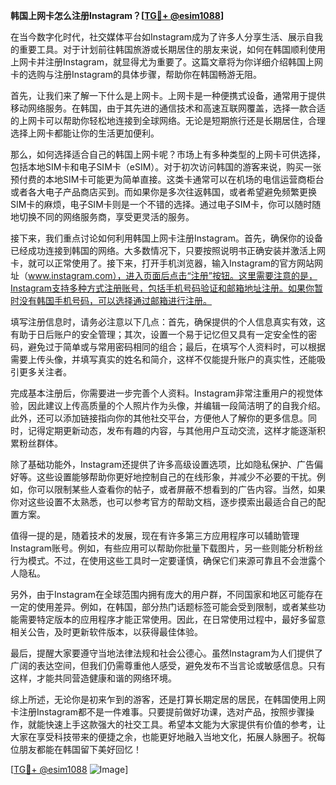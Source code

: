 **韩国上网卡怎么注册Instagram？[[TG💪+ @esim1088](https://t.me/s/esim1088)]**

在当今数字化时代，社交媒体平台如Instagram成为了许多人分享生活、展示自我的重要工具。对于计划前往韩国旅游或长期居住的朋友来说，如何在韩国顺利使用上网卡并注册Instagram，就显得尤为重要了。这篇文章将为你详细介绍韩国上网卡的选购与注册Instagram的具体步骤，帮助你在韩国畅游无阻。

首先，让我们来了解一下什么是上网卡。上网卡是一种便携式设备，通常用于提供移动网络服务。在韩国，由于其先进的通信技术和高速互联网覆盖，选择一款合适的上网卡可以帮助你轻松地连接到全球网络。无论是短期旅行还是长期居住，合理选择上网卡都能让你的生活更加便利。

那么，如何选择适合自己的韩国上网卡呢？市场上有多种类型的上网卡可供选择，包括本地SIM卡和电子SIM卡（eSIM）。对于初次访问韩国的游客来说，购买一张预付费的本地SIM卡可能更为简单直接。这类卡通常可以在机场的电信运营商柜台或者各大电子产品商店买到。而如果你是多次往返韩国，或者希望避免频繁更换SIM卡的麻烦，电子SIM卡则是一个不错的选择。通过电子SIM卡，你可以随时随地切换不同的网络服务商，享受更灵活的服务。

接下来，我们重点讨论如何利用韩国上网卡注册Instagram。首先，确保你的设备已经成功连接到韩国的网络。大多数情况下，只要按照说明书正确安装并激活上网卡，就可以正常使用了。接下来，打开手机浏览器，输入Instagram的官方网站网址（www.instagram.com），进入页面后点击“注册”按钮。这里需要注意的是，Instagram支持多种方式注册账号，包括手机号码验证和邮箱地址注册。如果你暂时没有韩国手机号码，可以选择通过邮箱进行注册。

填写注册信息时，请务必注意以下几点：首先，确保提供的个人信息真实有效，这有助于日后账户的安全管理；其次，设置一个易于记忆但又具有一定安全性的密码，避免过于简单或与常用密码相同的组合；最后，在填写个人资料时，可以根据需要上传头像，并填写真实的姓名和简介，这样不仅能提升账户的真实性，还能吸引更多关注者。

完成基本注册后，你需要进一步完善个人资料。Instagram非常注重用户的视觉体验，因此建议上传高质量的个人照片作为头像，并编辑一段简洁明了的自我介绍。此外，还可以添加链接指向你的其他社交平台，方便他人了解你的更多信息。同时，记得定期更新动态，发布有趣的内容，与其他用户互动交流，这样才能逐渐积累粉丝群体。

除了基础功能外，Instagram还提供了许多高级设置选项，比如隐私保护、广告偏好等。这些设置能够帮助你更好地控制自己的在线形象，并减少不必要的干扰。例如，你可以限制某些人查看你的帖子，或者屏蔽不想看到的广告内容。当然，如果你对这些设置不太熟悉，也可以参考官方的帮助文档，逐步摸索出最适合自己的配置方案。

值得一提的是，随着技术的发展，现在有许多第三方应用程序可以辅助管理Instagram账号。例如，有些应用可以帮助你批量下载图片，另一些则能分析粉丝行为模式。不过，在使用这些工具时一定要谨慎，确保它们来源可靠且不会泄露个人隐私。

另外，由于Instagram在全球范围内拥有庞大的用户群，不同国家和地区可能存在一定的使用差异。例如，在韩国，部分热门话题标签可能会受到限制，或者某些功能需要特定版本的应用程序才能正常使用。因此，在日常使用过程中，最好多留意相关公告，及时更新软件版本，以获得最佳体验。

最后，提醒大家要遵守当地法律法规和社会公德心。虽然Instagram为人们提供了广阔的表达空间，但我们仍需尊重他人感受，避免发布不当言论或敏感信息。只有这样，才能共同营造健康和谐的网络环境。

综上所述，无论你是初来乍到的游客，还是打算长期定居的居民，在韩国使用上网卡注册Instagram都不是一件难事。只要提前做好功课，选对产品，按照步骤操作，就能快速上手这款强大的社交工具。希望本文能为大家提供有价值的参考，让大家在享受科技带来的便捷之余，也能更好地融入当地文化，拓展人脉圈子。祝每位朋友都能在韩国留下美好回忆！

[[TG💪+ @esim1088](https://t.me/s/esim1088) ![Image](https://i.postimg.cc/4NQfJmqS/Snipaste-2025-05-13-00-14-12.png)]